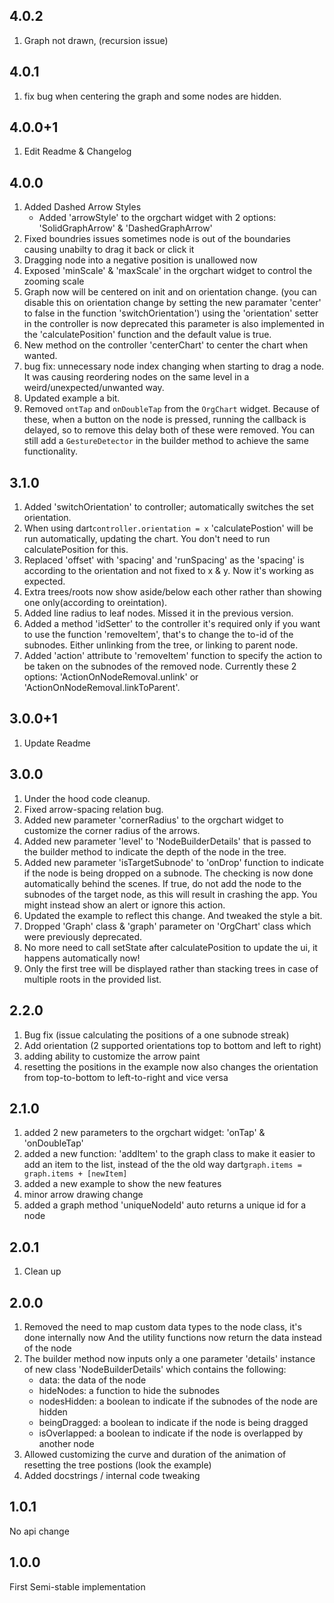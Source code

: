 ## 4.0.2
1) Graph not drawn, (recursion issue)

## 4.0.1

1) fix bug when centering the graph and some nodes are hidden.


## 4.0.0+1

1) Edit Readme & Changelog


## 4.0.0

1) Added Dashed Arrow Styles
   - Added 'arrowStyle' to the orgchart widget with 2 options: 'SolidGraphArrow' & 'DashedGraphArrow'
2) Fixed boundries issues sometimes node is out of the boundaries causing unabilty to drag it back or click it
3) Dragging node into a negative position is unallowed now
4) Exposed 'minScale' & 'maxScale' in the orgchart widget to control the zooming scale
5) Graph now will be centered on init and on orientation change.
   (you can disable this on orientation change by setting the new paramater 'center' to false in the function 'switchOrientation')
   using the 'orientation' setter in the controller is now deprecated
   this parameter is also implemented in the 'calculatePosition' function and the default value is true.
6) New method on the controller 'centerChart' to center the chart when wanted.
7) bug fix: unnecessary node index changing when starting to drag a node. It was causing reordering nodes on the same level in a weird/unexpected/unwanted way.
8) Updated example a bit.
9) Removed `ontTap` and `onDoubleTap` from the `OrgChart` widget. Because of these, when a button on the node is pressed, running the callback is delayed, so to remove this delay both of these were removed. You can still add a `GestureDetector` in the builder method to achieve the same functionality.


## 3.1.0

1) Added 'switchOrientation' to controller; automatically switches the set orientation.
2) When using dart```controller.orientation = x``` 'calculatePostion' will be run automatically, updating the chart. You don't need to run calculatePosition for this.
3) Replaced 'offset' with 'spacing' and 'runSpacing' as the 'spacing' is according to the orientation and not fixed to x & y. Now it's working as expected.
4) Extra trees/roots now show aside/below each other rather than showing one only(according to oreintation).
5) Added line radius to leaf nodes. Missed it in the previous version.
5) Added a method 'idSetter' to the controller it's required only if you want to use the function 'removeItem', that's to change the to-id of the subnodes. Either unlinking from the tree, or linking to parent node.
6) Added 'action' attribute to 'removeItem' function to specify the action to be taken on the subnodes of the removed node. Currently these 2 options: 'ActionOnNodeRemoval.unlink' or 'ActionOnNodeRemoval.linkToParent'.


## 3.0.0+1

1) Update Readme


## 3.0.0

1) Under the hood code cleanup.
2) Fixed arrow-spacing relation bug.
3) Added new parameter 'cornerRadius' to the orgchart widget to customize the corner radius of the arrows.
4) Added new parameter 'level' to 'NodeBuilderDetails' that is passed to the builder method to indicate the depth of the node in the tree.
5) Added new parameter 'isTargetSubnode' to 'onDrop' function to indicate if the node is being dropped on a subnode. The checking is now done automatically behind the scenes. If true, do not add the node to the subnodes of the target node, as this will result in crashing the app. You might instead show an alert or ignore this action.
6) Updated the example to reflect this change. And tweaked the style a bit.
7) Dropped 'Graph' class & 'graph' parameter on 'OrgChart' class which were previously deprecated.
8) No more need to call setState after calculatePosition to update the ui, it happens automatically now!
9) Only the first tree will be displayed rather than stacking trees in case of multiple roots in the provided list.


## 2.2.0

1) Bug fix (issue calculating the positions of a one subnode streak)
2) Add orientation (2 supported orientations top to bottom and left to right)
3) adding ability to customize the arrow paint
4) resetting the positions in the example now also changes the orientation from top-to-bottom to left-to-right and vice versa


## 2.1.0

1) added 2 new parameters to the orgchart widget: 'onTap' & 'onDoubleTap'
2) added a new function: 'addItem' to the graph class to make it easier to add an item to the list, instead of the the old way dart`graph.items = graph.items + [newItem]`
3) added a new example to show the new features
4) minor arrow drawing change
5) added a graph method 'uniqueNodeId' auto returns a unique id for a node


## 2.0.1

1) Clean up


## 2.0.0

1) Removed the need to map custom data types to the node class, it's done internally now
And the utility functions now return the data instead of the node
2) The builder method now inputs only a one parameter 'details' instance of new class 'NodeBuilderDetails' which contains the following:
    - data: the data of the node
    - hideNodes: a function to hide the subnodes
    - nodesHidden: a boolean to indicate if the subnodes of the node are hidden
    - beingDragged: a boolean to indicate if the node is being dragged
    - isOverlapped: a boolean to indicate if the node is overlapped by another node
3) Allowed customizing the curve and duration of the animation of resetting the tree postions (look the example)
4) Added docstrings / internal code tweaking


## 1.0.1

No api change


## 1.0.0

First Semi-stable implementation
